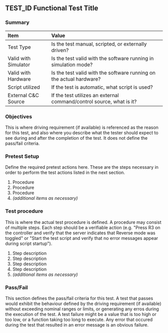 ## TEST_ID Functional Test Title

### Summary

| Item                 | Value                |
| :------------------- | :------------------- |
| Test Type            | Is the test manual, scripted, or externally driven? |
| Valid with Simulator | Is the test valid with the software running in simulation mode? |
| Valid with Hardware  | Is the test valid with the software running on the actual hardware? |
| Script utilized      | If the test is automatic, what script is used? |
| External C&C Source  | If the test utilizes an external command/control source, what is it? |

### Objectives

This is where driving requirement (if available) is referenced as the reason for this test, and also where you describe what the tester should expect to see during and after the completion of the test. It does not define the pass/fail criteria.

### Pretest Setup

Define the required pretest actions here. These are the steps necessary in order to perform the test actions listed in the next section.

1. Procedure
2. Procedure
3. Procedure
4. *(additional items as necessary)*

### Test procedure

This is where the actual test procedure is defined. A procedure may consist of multiple steps. Each step should be a verifiable action (e.g. "Press R3 on the controller and verify that the server indicates that Reverse mode was toggled" or "Start the test script and verify that no error messages appear during script startup").

1. Step description
2. Step description
3. Step description
4. Step description
5. *(additional items as necessary)*

### Pass/Fail

This section defines the pass/fail criteria for this test. A test that passes would exhibit the behaviour defined by the driving requirement (if available) without exceeding nominal ranges or limits, or generating any erros during the execution of the test. A test failure might be a value that is too high or too low, or a function taking too long to execute. Any error that occured during the test that resulted in an error message is an obvious failure.
